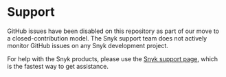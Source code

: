 # Support

GitHub issues have been disabled on this repository as part of our move to a closed-contribution model. The Snyk support team does not actively monitor GitHub issues on any Snyk development project.

For help with the Snyk products, please use the [Snyk support page](https://support.snyk.io/), which is the fastest way to get assistance.